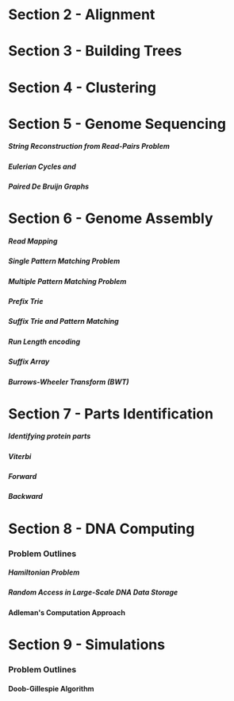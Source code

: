 


# Section 2 - Alignment


# Section 3 - Building Trees


# Section 4 - Clustering

# Section 5 - Genome Sequencing
##### String Reconstruction from Read-Pairs Problem


##### Eulerian Cycles and 
##### Paired De Bruijn Graphs

# Section 6 - Genome Assembly

##### Read Mapping

##### Single Pattern Matching Problem

##### Multiple Pattern Matching Problem

##### Prefix Trie
##### Suffix Trie and Pattern Matching
##### Run Length encoding
##### Suffix Array
##### Burrows-Wheeler Transform (BWT)

# Section 7 - Parts Identification
##### Identifying protein parts


##### Viterbi
##### Forward
##### Backward

# Section 8 - DNA Computing

### Problem Outlines
##### Hamiltonian Problem

##### Random Access in Large-Scale DNA Data Storage

#### Adleman's Computation Approach



# Section 9 - Simulations

### Problem Outlines


#### Doob-Gillespie Algorithm
